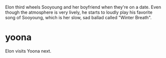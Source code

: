 Elon third wheels Sooyoung and her boyfriend when they're on a date. Even though the atmosphere is very lively, he starts to loudly play his favorite song of Sooyoung, which is her slow, sad ballad called "Winter Breath".

# yoona
Elon visits Yoona next.
